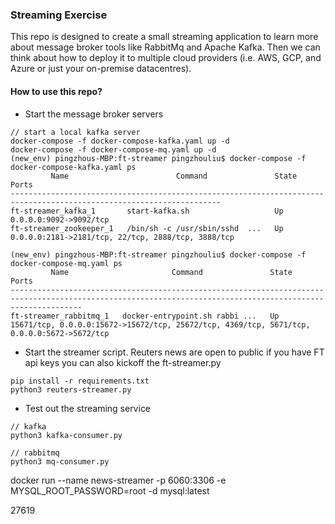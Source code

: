 ### Streaming Exercise 


This repo is designed to create a small streaming application to learn more about message broker tools like RabbitMq and Apache Kafka. Then we can think about how to deploy it to multiple cloud providers (i.e. AWS, GCP, and Azure or just your on-premise datacentres).

#### How to use this repo?
- Start the message broker servers
```
// start a local kafka server 
docker-compose -f docker-compose-kafka.yaml up -d
docker-compose -f docker-compose-mq.yaml up -d
(new_env) pingzhous-MBP:ft-streamer pingzhouliu$ docker-compose -f docker-compose-kafka.yaml ps
         Name                        Command               State                         Ports                       
---------------------------------------------------------------------------------------------------------------------
ft-streamer_kafka_1       start-kafka.sh                   Up      0.0.0.0:9092->9092/tcp                            
ft-streamer_zookeeper_1   /bin/sh -c /usr/sbin/sshd  ...   Up      0.0.0.0:2181->2181/tcp, 22/tcp, 2888/tcp, 3888/tcp

(new_env) pingzhous-MBP:ft-streamer pingzhouliu$ docker-compose -f docker-compose-mq.yaml ps
         Name                       Command               State                                             Ports                                           
------------------------------------------------------------------------------------------------------------------------------------------------------------
ft-streamer_rabbitmq_1   docker-entrypoint.sh rabbi ...   Up      15671/tcp, 0.0.0.0:15672->15672/tcp, 25672/tcp, 4369/tcp, 5671/tcp, 0.0.0.0:5672->5672/tcp
```
- Start the streamer script. Reuters news are open to public if you have FT api keys you can also kickoff the ft-streamer.py
```
pip install -r requirements.txt
python3 reuters-streamer.py
```

- Test out the streaming service
```
// kafka
python3 kafka-consumer.py

// rabbitmq 
python3 mq-consumer.py
```

docker run --name news-streamer -p 6060:3306 -e MYSQL_ROOT_PASSWORD=root -d mysql:latest


27619